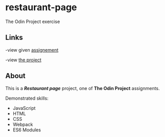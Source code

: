 # restaurant-page
The Odin Project exercise

## Links

-view given [assignement](https://www.theodinproject.com/lessons/node-path-javascript-restaurant-page#assignment)

-view [the project](https://volodimeru.github.io/restaurant-page/)

## About 
This is a ***Restaurant page*** project, one of **The Odin Project** assignments.

Demonstrated skills:
- JavaScript
- HTML
- CSS
- Webpack
- ES6 Modules